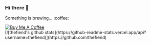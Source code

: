 ### Hi there 👋
<p>Something is brewing... :coffee:</p>
<a href="https://www.buymeacoffee.com/jasonkam" target="_blank"><img src="https://www.buymeacoffee.com/assets/img/custom_images/orange_img.png" alt="Buy Me A Coffee" style="height: auto !important; width: auto !important;"></a>
<br />
[![thefiend's github stats](https://github-readme-stats.vercel.app/api?username=thefiend)](https://github.com/thefiend)
<!--
**thefiend/thefiend** is a ✨ _special_ ✨ repository because its `README.md` (this file) appears on your GitHub profile.

Here are some ideas to get you started:

- 🔭 I’m currently working on ...
- 🌱 I’m currently learning ...
- 👯 I’m looking to collaborate on ...
- 🤔 I’m looking for help with ...
- 💬 Ask me about ...
- 📫 How to reach me: ...
- 😄 Pronouns: ...
- ⚡ Fun fact: ...
-->
